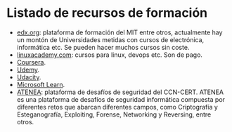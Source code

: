 # Listado de recursos de formación

* [edx.org](https://www.edx.org/): plataforma de formación del MIT entre otros, actualmente hay un montón de Universidades metidas con cursos de electrónica, informática etc. Se pueden hacer muchos cursos sin coste.
* [linuxacademy.com](https://linuxacademy.com/): cursos para linux, devops etc. Son de pago.
* [Coursera](https://www.coursera.org/).
* [Udemy](https://www.udemy.com/).
* [Udacity](https://eu.udacity.com/).
* [Microsoft Learn](https://docs.microsoft.com/en-us/learn/).
* [ATENEA](https://atenea.ccn-cert.cni.es/home): plataforma de desafíos de seguridad del CCN-CERT. ATENEA es una plataforma de desafíos de seguridad informática compuesta por diferentes retos que abarcan diferentes campos, como Criptografía y Esteganografía, Exploiting, Forense, Networking y Reversing, entre otros.

